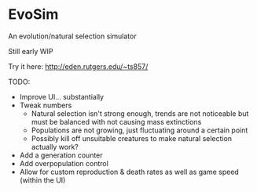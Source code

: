 # EvoSim
An evolution/natural selection simulator

Still early WIP

Try it here: http://eden.rutgers.edu/~ts857/

TODO:
- Improve UI... substantially
- Tweak numbers
  - Natural selection isn't strong enough, trends are not noticeable but must be balanced with not causing mass extinctions
  - Populations are not growing, just fluctuating around a certain point
  - Possibly kill off unsuitable creatures to make natural selection actually work?
- Add a generation counter
- Add overpopulation control
- Allow for custom reproduction & death rates as well as game speed (within the UI)

